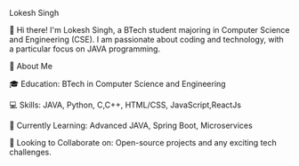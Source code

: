 Lokesh Singh

👋 Hi there! I'm Lokesh Singh, a BTech student majoring in Computer Science and Engineering (CSE). I am passionate about coding and technology, with a particular focus on JAVA programming.

🚀 About Me

🎓 Education: BTech in Computer Science and Engineering

💻 Skills: JAVA, Python, C,C++, HTML/CSS, JavaScript,ReactJs

🌱 Currently Learning: Advanced JAVA, Spring Boot, Microservices

👯 Looking to Collaborate on: Open-source projects and any exciting tech challenges.
